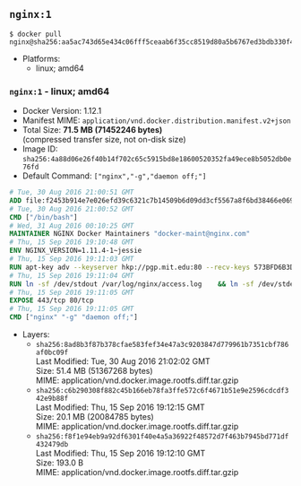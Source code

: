 ## `nginx:1`

```console
$ docker pull nginx@sha256:aa5ac743d65e434c06fff5ceaab6f35cc8519d80a5b6767ed3bdb330f47e4c31
```

-	Platforms:
	-	linux; amd64

### `nginx:1` - linux; amd64

-	Docker Version: 1.12.1
-	Manifest MIME: `application/vnd.docker.distribution.manifest.v2+json`
-	Total Size: **71.5 MB (71452246 bytes)**  
	(compressed transfer size, not on-disk size)
-	Image ID: `sha256:4a88d06e26f40b14f702c65c5915bd8e18600520352fa49ece8b5052db0e76fd`
-	Default Command: `["nginx","-g","daemon off;"]`

```dockerfile
# Tue, 30 Aug 2016 21:00:51 GMT
ADD file:f2453b914e7e026efd39c6321c7b14509b6d09dd3cf5567a8f6bd38466e06954 in / 
# Tue, 30 Aug 2016 21:00:52 GMT
CMD ["/bin/bash"]
# Wed, 31 Aug 2016 00:10:25 GMT
MAINTAINER NGINX Docker Maintainers "docker-maint@nginx.com"
# Thu, 15 Sep 2016 19:10:48 GMT
ENV NGINX_VERSION=1.11.4-1~jessie
# Thu, 15 Sep 2016 19:11:03 GMT
RUN apt-key adv --keyserver hkp://pgp.mit.edu:80 --recv-keys 573BFD6B3D8FBC641079A6ABABF5BD827BD9BF62 	&& echo "deb http://nginx.org/packages/mainline/debian/ jessie nginx" >> /etc/apt/sources.list 	&& apt-get update 	&& apt-get install --no-install-recommends --no-install-suggests -y 						ca-certificates 						nginx=${NGINX_VERSION} 						nginx-module-xslt 						nginx-module-geoip 						nginx-module-image-filter 						nginx-module-perl 						nginx-module-njs 						gettext-base 	&& rm -rf /var/lib/apt/lists/*
# Thu, 15 Sep 2016 19:11:04 GMT
RUN ln -sf /dev/stdout /var/log/nginx/access.log 	&& ln -sf /dev/stderr /var/log/nginx/error.log
# Thu, 15 Sep 2016 19:11:05 GMT
EXPOSE 443/tcp 80/tcp
# Thu, 15 Sep 2016 19:11:05 GMT
CMD ["nginx" "-g" "daemon off;"]
```

-	Layers:
	-	`sha256:8ad8b3f87b378cfae583fef34e47a3c9203847d779961b7351cbf786af0bc09f`  
		Last Modified: Tue, 30 Aug 2016 21:02:02 GMT  
		Size: 51.4 MB (51367268 bytes)  
		MIME: application/vnd.docker.image.rootfs.diff.tar.gzip
	-	`sha256:c6b290308f882c45b166eb78fa3ffe572c6f4671b51e9e2596cdcdf342e9b88f`  
		Last Modified: Thu, 15 Sep 2016 19:12:15 GMT  
		Size: 20.1 MB (20084785 bytes)  
		MIME: application/vnd.docker.image.rootfs.diff.tar.gzip
	-	`sha256:f8f1e94eb9a92df6301f40e4a5a36922f48572d7f463b7945bd771df432479db`  
		Last Modified: Thu, 15 Sep 2016 19:12:10 GMT  
		Size: 193.0 B  
		MIME: application/vnd.docker.image.rootfs.diff.tar.gzip

